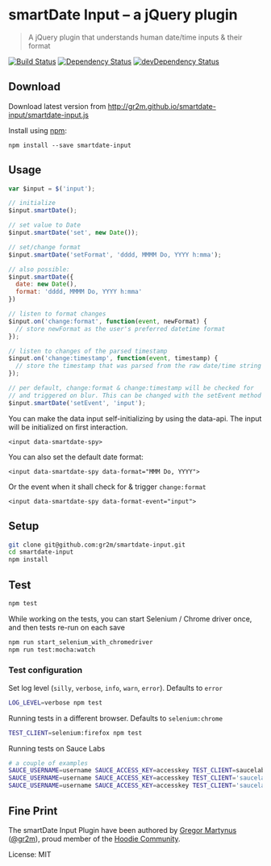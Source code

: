 smartDate Input – a jQuery plugin
=================================

> A jQuery plugin that understands human date/time inputs & their format

[![Build Status](https://travis-ci.org/gr2m/initials.svg?branch=master)](https://travis-ci.org/gr2m/initials)
[![Dependency Status](https://david-dm.org/gr2m/initials.svg)](https://david-dm.org/gr2m/initials)
[![devDependency Status](https://david-dm.org/gr2m/initials/dev-status.svg)](https://david-dm.org/gr2m/initials#info=devDependencies)

Download
--------

Download latest version from http://gr2m.github.io/smartdate-input/smartdate-input.js

Install using [npm](https://www.npmjs.com/):

```
npm install --save smartdate-input
```


Usage
-----

```js
var $input = $('input');

// initialize
$input.smartDate();

// set value to Date
$input.smartDate('set', new Date());

// set/change format
$input.smartDate('setFormat', 'dddd, MMMM Do, YYYY h:mma');

// also possible:
$input.smartDate({
  date: new Date(),
  format: 'dddd, MMMM Do, YYYY h:mma'
})

// listen to format changes
$input.on('change:format', function(event, newFormat) {
  // store newFormat as the user's preferred datetime format
});

// listen to changes of the parsed timestamp
$input.on('change:timestamp', function(event, timestamp) {
  // store the timestamp that was parsed from the raw date/time string
});

// per default, change:format & change:timestamp will be checked for
// and triggered on blur. This can be changed with the setEvent method
$input.smartDate('setEvent', 'input');
```

You can make the data input self-initializing by using the data-api.
The input will be initialized on first interaction.

```
<input data-smartdate-spy>
```

You can also set the default date format:

```
<input data-smartdate-spy data-format="MMM Do, YYYY">
```

Or the event when it shall check for & trigger `change:format`

```
<input data-smartdate-spy data-format-event="input">
```

## Setup

```bash
git clone git@github.com:gr2m/smartdate-input.git
cd smartdate-input
npm install
```

## Test

```bash
npm test
```

While working on the tests, you can start Selenium / Chrome driver
once, and then tests re-run on each save

```bash
npm run start_selenium_with_chromedriver
npm run test:mocha:watch
```

### Test configuration

Set log level (`silly`, `verbose`, `info`, `warn`, `error`). Defaults to `error`

```bash
LOG_LEVEL=verbose npm test
```


Running tests in a different browser. Defaults to `selenium:chrome`

```bash
TEST_CLIENT=selenium:firefox npm test
```

Running tests on Sauce Labs

```bash
# a couple of examples
SAUCE_USERNAME=username SAUCE_ACCESS_KEY=accesskey TEST_CLIENT=saucelabs:chrome npm test
SAUCE_USERNAME=username SAUCE_ACCESS_KEY=accesskey TEST_CLIENT='saucelabs:internet explorer' npm test
SAUCE_USERNAME=username SAUCE_ACCESS_KEY=accesskey TEST_CLIENT='saucelabs:internet explorer:10.0:Windows 8' npm test
```

Fine Print
----------

The smartDate Input Plugin have been authored by
[Gregor Martynus](https://github.com/gr2m) ([@gr2m](https://twitter.com/gr2m)),
proud member of the [Hoodie Community](http://hood.ie/).

License: MIT
